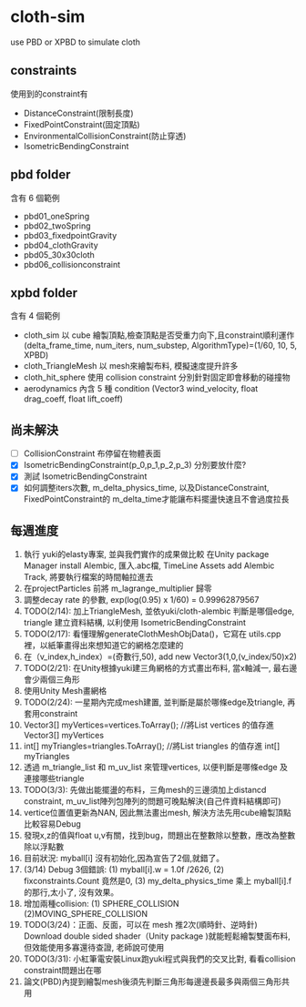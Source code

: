# cloth-sim
use PBD or XPBD to simulate cloth

## constraints
使用到的constraint有
* DistanceConstraint(限制長度)
* FixedPointConstraint(固定頂點)
* EnvironmentalCollisionConstraint(防止穿透)
* IsometricBendingConstraint
## pbd folder
含有 6 個範例
* pbd01_oneSpring
* pbd02_twoSpring
* pbd03_fixedpointGravity
* pbd04_clothGravity
* pbd05_30x30cloth
* pbd06_collisionconstraint

## xpbd folder
含有 4 個範例
* cloth_sim
以 cube 繪製頂點,檢查頂點是否受重力向下,且constraint順利運作 (delta_frame_time, num_iters, num_substep, AlgorithmType)=(1/60, 10, 5, XPBD)
* cloth_TriangleMesh
以 mesh來繪製布料, 模擬速度提升許多
* cloth_hit_sphere
使用 collision constraint 分別針對固定即會移動的碰撞物
* aerodynamics
內含 5 種 condition (Vector3 wind_velocity, float drag_coeff, float lift_coeff) 

## 尚未解決
- [ ] CollisionConstraint 布停留在物體表面
- [x] IsometricBendingConstraint(p_0,p_1,p_2,p_3) 分別要放什麼?
- [x] 測試 IsometricBendingConstraint
- [x] 如何調整iters次數, m_delta_physics_time, 以及DistanceConstraint, FixedPointConstraint的 m_delta_time才能讓布料擺盪快速且不會過度拉長

## 每週進度
1. 執行 yuki的elasty專案, 並與我們實作的成果做比較
在Unity package Manager install Alembic, 匯入.abc檔, TimeLine Assets add Alembic Track, 將要執行檔案的時間軸拉進去
2. 在projectParticles 前將 m_lagrange_multiplier 歸零
3. 調整decay rate 的參數, exp(log(0.95) x 1/60) = 0.99962879567
4. TODO(2/14): 加上TriangleMesh, 並依yuki/cloth-alembic 判斷是哪個edge, triangle 建立資料結構, 以利使用 IsometricBendingConstraint
5. TODO(2/17): 看懂理解generateClothMeshObjData()，它寫在 utils.cpp 裡，以紙筆畫得出來想知道它的網格怎麼建的
6. 在（v_index,h_index）=(奇數行,50), add new Vector3(1,0,(v_index/50)x2)
7. TODO(2/21): 在Unity根據yuki建三角網格的方式畫出布料, 當x軸減一, 最右邊會少兩個三角形
8. 使用Unity Mesh畫網格
9. TODO(2/24): 一星期內完成mesh建置, 並判斷是屬於哪條edge及triangle, 再套用constraint
10. Vector3[] myVertices=vertices.ToArray(); //將List<Vector3> vertices 的值存進 Vector3[] myVertices
11. int[] myTriangles=triangles.ToArray(); //將List<int> triangles 的值存進 int[] myTriangles
12. 透過 m_triangle_list 和 m_uv_list 來管理vertices, 以便判斷是哪條edge 及 連接哪些triangle
13. TODO(3/3): 先做出能擺盪的布料，三角mesh的三邊須加上distancd constraint, m_uv_list陣列包陣列的問題可晚點解決(自己件資料結構即可) 
14. vertice位置值更新為NAN, 因此無法畫出mesh, 解決方法先用cube繪製頂點比較容易Debug
15. 發現x,z的值與float u,v有關，找到bug，問題出在整數除以整數，應改為整數除以浮點數
16. 目前狀況: myball[i] 沒有初始化,因為宣告了2個,就錯了。
17. (3/14) Debug 3個錯誤: (1) myball[i].w = 1.0f /2626, (2) fixconstraints.Count 竟然是0, (3) my_delta_physics_time 乘上 myball[i].f 的那行,太小了, 沒有效果。
18. 增加兩種collision: (1) SPHERE_COLLISION (2)MOVING_SPHERE_COLLISION 
19. TODO(3/24)：正面、反面，可以在 mesh 推2次(順時針、逆時針) Download double sided shader（Unity package )就能輕鬆繪製雙面布料, 但效能使用多寡還待查證, 老師說可使用
20. TODO(3/31): 小紅筆電安裝Linux跑yuki程式與我們的交叉比對, 看看collision constraint問題出在哪
21. 論文(PBD)內提到繪製mesh後須先判斷三角形每邊邊長最多與兩個三角形共用
